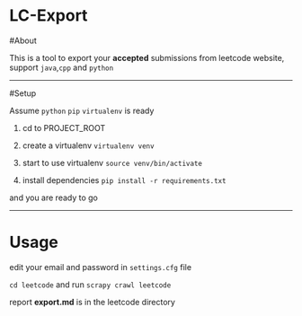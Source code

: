 LC-Export
==========
#About

This is a tool to export your **accepted** submissions from leetcode website, support `java`,`cpp` and `python`

---
#Setup

Assume `python` `pip` `virtualenv` is ready

1. cd to PROJECT_ROOT

2. create a virtualenv
`virtualenv venv`

3. start to use virtualenv 
`source venv/bin/activate`

4. install dependencies
`pip install -r requirements.txt`

and you are ready to go

---

# Usage

edit your email and password in `settings.cfg` file


`cd leetcode` and run `scrapy crawl leetcode`

report **export.md** is in the leetcode directory




